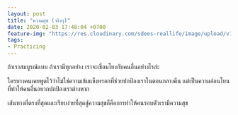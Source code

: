```yaml
---
layout: post
title: "ความสุข (จริงๆ)"
date: 2020-02-03 17:48:04 +0700
feature-img: "https://res.cloudinary.com/sdees-reallife/image/upload/v1555658919/sample_feature_img.png"
tags:
- Practicing
---
```

ถ้าเราสมบูรณ์แบบ ถ้าเรามีทุกอย่าง เราจะเชื่อมโยงกับคนอื่นอย่างไรล่ะ

<i class="fa fa-child" style="color:plum"></i>

ใครบางคนเคยพูดไว้ว่าไม่ใช่ความเข้มแข็งหรอกที่ช่วยปกป้องเราในตอนกลางคืน แต่เป็นความอ่อนโยนที่ทำให้คนอื่นอยากปกป้องเราต่างหาก

เส้นทางที่ตรงที่สุดและเรียบง่ายที่สุดสู่ความสุขก็คือการทำให้คนรอบตัวเรามีความสุข

